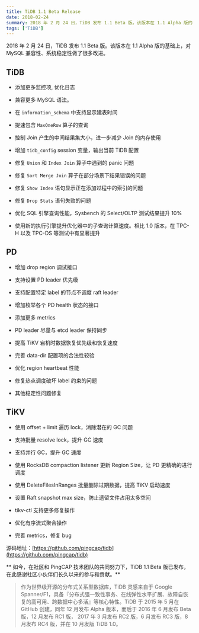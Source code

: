 ```yaml
---
title: TiDB 1.1 Beta Release
date: 2018-02-24
summary: 2018 年 2 月 24 日，TiDB 发布 1.1 Beta 版。该版本在 1.1 Alpha 版的基础上，对 MySQL 兼容性、系统稳定性做了很多改进。
tags: ['TiDB']
---
```


2018 年 2 月 24 日，TiDB 发布 1.1 Beta 版。该版本在 1.1 Alpha 版的基础上，对 MySQL 兼容性、系统稳定性做了很多改进。

## TiDB

+ 添加更多监控项, 优化日志

+ 兼容更多 MySQL 语法。

+ 在 `information_schema` 中支持显示建表时间

+ 提速包含 `MaxOneRow` 算子的查询

+ 控制 Join 产生的中间结果集大小，进一步减少 Join 的内存使用

+ 增加 `tidb_config` session 变量，输出当前 TiDB 配置

+ 修复 `Union` 和 `Index Join` 算子中遇到的 panic 问题

+ 修复 `Sort Merge Join` 算子在部分场景下结果错误的问题

+ 修复 `Show Index` 语句显示正在添加过程中的索引的问题

+ 修复 `Drop Stats` 语句失败的问题

+ 优化 SQL 引擎查询性能，Sysbench 的 Select/OLTP 测试结果提升 10%

+ 使用新的执行引擎提升优化器中的子查询计算速度。相比 1.0 版本，在 TPC-H 以及 TPC-DS 等测试中有显著提升

## PD

+ 增加 drop region 调试接口

+ 支持设置 PD leader 优先级

+ 支持配置特定 label 的节点不调度 raft leader

+ 增加枚举各个 PD health 状态的接口

+ 添加更多 metrics

+ PD leader 尽量与 etcd leader 保持同步

+ 提高 TiKV 宕机时数据恢复优先级和恢复速度

+ 完善 data-dir 配置项的合法性较验

+ 优化 region heartbeat 性能

+ 修复热点调度破坏 label 约束的问题

+ 其他稳定性问题修复

## TiKV

+ 使用 offset + limit 遍历 lock，消除潜在的 GC 问题

+ 支持批量 resolve lock，提升 GC 速度

+ 支持并行 GC，提升 GC 速度

+ 使用 RocksDB compaction listener 更新 Region Size，让 PD 更精确的进行调度

+ 使用 DeleteFilesInRanges 批量删除过期数据，提高 TiKV 启动速度

+ 设置 Raft snapshot max size，防止遗留文件占用太多空间

+ tikv-ctl 支持更多修复操作

+ 优化有序流式聚合操作

+ 完善 metrics，修复 bug

源码地址：[https://github.com/pingcap/tidb](https://github.com/pingcap/tidb)

** 如今，在社区和 PingCAP 技术团队的共同努力下，TiDB 1.1 Beta 版已发布，在此感谢社区小伙伴们长久以来的参与和贡献。**



> 作为世界级开源的分布式关系型数据库，TiDB 灵感来自于 Google Spanner/F1，具备『分布式强一致性事务、在线弹性水平扩展、故障自恢复的高可用、跨数据中心多活』等核心特性。TiDB 于 2015 年 5 月在 GitHub 创建，同年 12 月发布 Alpha 版本，而后于 2016 年 6 月发布 Beta 版，12 月发布 RC1 版， 2017 年 3 月发布 RC2 版，6 月发布 RC3 版，8 月发布 RC4 版，并在 10 月发版 TiDB 1.0。

